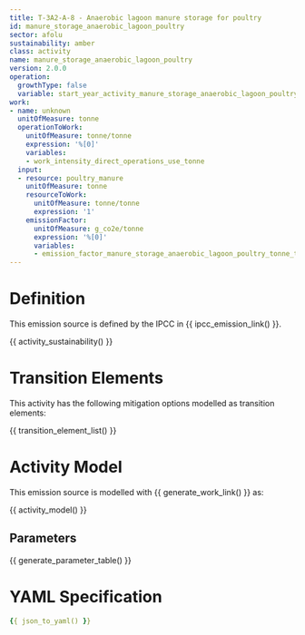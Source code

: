 ```yaml
---
title: T-3A2-A-8 - Anaerobic lagoon manure storage for poultry
id: manure_storage_anaerobic_lagoon_poultry
sector: afolu
sustainability: amber
class: activity
name: manure_storage_anaerobic_lagoon_poultry
version: 2.0.0
operation:
  growthType: false
  variable: start_year_activity_manure_storage_anaerobic_lagoon_poultry
work:
- name: unknown
  unitOfMeasure: tonne
  operationToWork:
    unitOfMeasure: tonne/tonne
    expression: '%[0]'
    variables:
    - work_intensity_direct_operations_use_tonne
  input:
  - resource: poultry_manure
    unitOfMeasure: tonne
    resourceToWork:
      unitOfMeasure: tonne/tonne
      expression: '1'
    emissionFactor:
      unitOfMeasure: g_co2e/tonne
      expression: '%[0]'
      variables:
      - emission_factor_manure_storage_anaerobic_lagoon_poultry_tonne_to_co2e_gram
---
```

# Definition
This emission source is defined by the IPCC in {{ ipcc_emission_link() }}.


{{ activity_sustainability() }}

# Transition Elements

This activity has the following mitigation options modelled as transition elements:

{{ transition_element_list() }}

# Activity Model
This emission source is modelled with {{ generate_work_link() }} as:

{{ activity_model() }}

## Parameters

{{ generate_parameter_table() }}

# YAML Specification

```yaml
{{ json_to_yaml() }}
```
